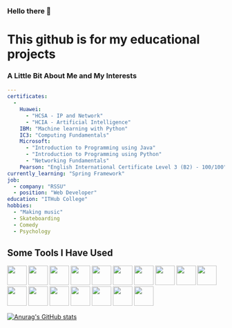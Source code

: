 ### Hello there 👋
# This github is for my educational projects

### A Little Bit About Me and My Interests

```yaml
--- 
certificates: 
  - 
    Huawei: 
      - "HCSA - IP and Network"
      - "HCIA - Artificial Intelligence"
    IBM: "Machine learning with Python"
    IC3: "Computing Fundamentals"
    Microsoft: 
      - "Introduction to Programming using Java"
      - "Introduction to Programming using Python"
      - "Networking Fundamentals"
    Pearson: "English International Certificate Level 3 (B2) - 100/100"
currently_learning: "Spring Framework"
job:
  - company: "RSSU"
  - position: "Web Developer"
education: "ITHub College"
hobbies: 
  - "Making music"
  - Skateboarding
  - Comedy
  - Psychology
```
<h2>Some Tools I Have Used</h2>
<p align="left">
  <img src="https://cdn.jsdelivr.net/gh/devicons/devicon/icons/java/java-plain-wordmark.svg" width="45" height="45"/>
  <img src="https://cdn.jsdelivr.net/gh/devicons/devicon/icons/spring/spring-original.svg" width="45" height="45"/>
  <img src="https://cdn.jsdelivr.net/gh/devicons/devicon/icons/kotlin/kotlin-original.svg" width="45" height="45"/>
  <img src="https://cdn.jsdelivr.net/gh/devicons/devicon/icons/python/python-original.svg" width="45" height="45"/>  
  <img src="https://cdn.jsdelivr.net/gh/devicons/devicon/icons/mysql/mysql-original.svg" width="45" height="45"/>
  <img src="https://cdn.jsdelivr.net/gh/devicons/devicon/icons/postgresql/postgresql-original.svg" width="45" height="45"/>
  <img src="https://cdn.jsdelivr.net/gh/devicons/devicon/icons/angularjs/angularjs-original.svg" width="45" height="45"/>
  <img src="https://cdn.jsdelivr.net/gh/devicons/devicon/icons/react/react-original.svg" width="45" height="45"/>
  <img src="https://cdn.jsdelivr.net/gh/devicons/devicon/icons/typescript/typescript-original.svg" width="45" height="45"/>
  <img src="https://cdn.jsdelivr.net/gh/devicons/devicon/icons/javascript/javascript-original.svg" width="45" height="45"/>    
  <img src="https://cdn.jsdelivr.net/gh/devicons/devicon/icons/docker/docker-original.svg" width="45" height="45"/>
  <img src="https://cdn.jsdelivr.net/gh/devicons/devicon/icons/kubernetes/kubernetes-plain.svg" width="45" height="45"/>
  <img src="https://cdn.jsdelivr.net/gh/devicons/devicon/icons/prometheus/prometheus-original.svg" width="45" height="45"/> 
  <img src="https://cdn.jsdelivr.net/gh/devicons/devicon/icons/ansible/ansible-original.svg" width="45" height="45"/>
  <img src="https://cdn.jsdelivr.net/gh/devicons/devicon/icons/linux/linux-original.svg" width="45" height="45"/>    
  <img src="https://cdn.jsdelivr.net/gh/devicons/devicon/icons/git/git-original.svg" width="45" height="45"/>
  <img src="https://cdn.jsdelivr.net/gh/devicons/devicon/icons/heroku/heroku-original.svg" width="45" height="45"/>        
</p>

[![Anurag's GitHub stats](https://github-readme-stats.vercel.app/api?username=corruptzero-dev&theme=midnight-purple&show_icons=true)](https://github.com/anuraghazra/github-readme-stats)
